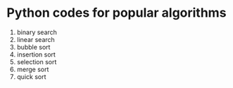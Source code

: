 # Python codes for popular algorithms
1. binary search
2. linear search
3. bubble sort
4. insertion sort
5. selection sort
6. merge sort
7. quick sort
